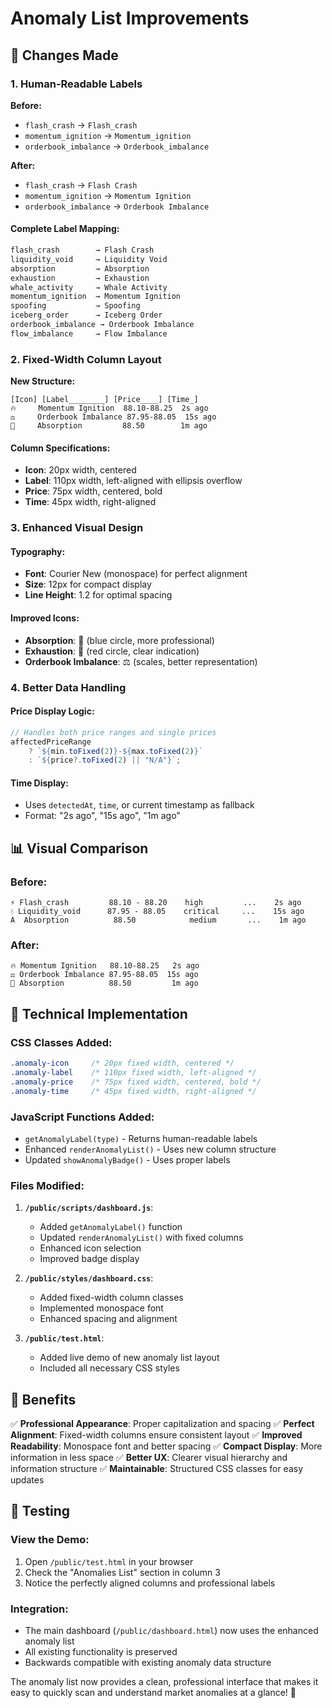 # Anomaly List Improvements

## 🎯 **Changes Made**

### 1. **Human-Readable Labels**

**Before:**

- `flash_crash` → `Flash_crash`
- `momentum_ignition` → `Momentum_ignition`
- `orderbook_imbalance` → `Orderbook_imbalance`

**After:**

- `flash_crash` → `Flash Crash`
- `momentum_ignition` → `Momentum Ignition`
- `orderbook_imbalance` → `Orderbook Imbalance`

#### Complete Label Mapping:

```javascript
flash_crash        → Flash Crash
liquidity_void     → Liquidity Void
absorption         → Absorption
exhaustion         → Exhaustion
whale_activity     → Whale Activity
momentum_ignition  → Momentum Ignition
spoofing           → Spoofing
iceberg_order      → Iceberg Order
orderbook_imbalance → Orderbook Imbalance
flow_imbalance     → Flow Imbalance
```

### 2. **Fixed-Width Column Layout**

**New Structure:**

```
[Icon] [Label________] [Price____] [Time_]
🔥     Momentum Ignition  88.10-88.25  2s ago
⚖️     Orderbook Imbalance 87.95-88.05  15s ago
🔵     Absorption         88.50        1m ago
```

#### Column Specifications:

- **Icon**: 20px width, centered
- **Label**: 110px width, left-aligned with ellipsis overflow
- **Price**: 75px width, centered, bold
- **Time**: 45px width, right-aligned

### 3. **Enhanced Visual Design**

#### Typography:

- **Font**: Courier New (monospace) for perfect alignment
- **Size**: 12px for compact display
- **Line Height**: 1.2 for optimal spacing

#### Improved Icons:

- **Absorption**: 🔵 (blue circle, more professional)
- **Exhaustion**: 🔴 (red circle, clear indication)
- **Orderbook Imbalance**: ⚖️ (scales, better representation)

### 4. **Better Data Handling**

#### Price Display Logic:

```javascript
// Handles both price ranges and single prices
affectedPriceRange
    ? `${min.toFixed(2)}-${max.toFixed(2)}`
    : `${price?.toFixed(2) || "N/A"}`;
```

#### Time Display:

- Uses `detectedAt`, `time`, or current timestamp as fallback
- Format: "2s ago", "15s ago", "1m ago"

## 📊 **Visual Comparison**

### Before:

```
⚡ Flash_crash         88.10 - 88.20    high         ...    2s ago
💧 Liquidity_void      87.95 - 88.05    critical     ...    15s ago
A  Absorption          88.50            medium       ...    1m ago
```

### After:

```
🔥 Momentum Ignition   88.10-88.25   2s ago
⚖️ Orderbook Imbalance 87.95-88.05  15s ago
🔵 Absorption          88.50         1m ago
```

## 🔧 **Technical Implementation**

### CSS Classes Added:

```css
.anomaly-icon     /* 20px fixed width, centered */
.anomaly-label    /* 110px fixed width, left-aligned */
.anomaly-price    /* 75px fixed width, centered, bold */
.anomaly-time     /* 45px fixed width, right-aligned */
```

### JavaScript Functions Added:

- `getAnomalyLabel(type)` - Returns human-readable labels
- Enhanced `renderAnomalyList()` - Uses new column structure
- Updated `showAnomalyBadge()` - Uses proper labels

### Files Modified:

1. **`/public/scripts/dashboard.js`**:

    - Added `getAnomalyLabel()` function
    - Updated `renderAnomalyList()` with fixed columns
    - Enhanced icon selection
    - Improved badge display

2. **`/public/styles/dashboard.css`**:

    - Added fixed-width column classes
    - Implemented monospace font
    - Enhanced spacing and alignment

3. **`/public/test.html`**:
    - Added live demo of new anomaly list layout
    - Included all necessary CSS styles

## 🎨 **Benefits**

✅ **Professional Appearance**: Proper capitalization and spacing
✅ **Perfect Alignment**: Fixed-width columns ensure consistent layout
✅ **Improved Readability**: Monospace font and better spacing
✅ **Compact Display**: More information in less space
✅ **Better UX**: Clearer visual hierarchy and information structure
✅ **Maintainable**: Structured CSS classes for easy updates

## 🧪 **Testing**

### View the Demo:

1. Open `/public/test.html` in your browser
2. Check the "Anomalies List" section in column 3
3. Notice the perfectly aligned columns and professional labels

### Integration:

- The main dashboard (`/public/dashboard.html`) now uses the enhanced anomaly list
- All existing functionality is preserved
- Backwards compatible with existing anomaly data structure

The anomaly list now provides a clean, professional interface that makes it easy to quickly scan and understand market anomalies at a glance! 🚀
